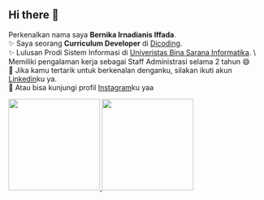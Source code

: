 ## Hi there 👋

<!--
**BernikaIffada/BernikaIffada** is a ✨ _special_ ✨ repository because its `README.md` (this file) appears on your GitHub profile.

Here are some ideas to get you started:

- 🔭 I’m currently working on ...
- 🌱 I’m currently learning ...
- 👯 I’m looking to collaborate on ...
- 🤔 I’m looking for help with ...
- 💬 Ask me about ...
- 📫 How to reach me: ...
- 😄 Pronouns: ...
- ⚡ Fun fact: ...
-->

Perkenalkan nama saya **Bernika Irnadianis Iffada**.\
✨ Saya seorang **Curriculum Developer** di [Dicoding](https://www.dicoding.com/).\
✨ Lulusan Prodi Sistem Informasi di [Univeristas Bina Sarana Informatika](https://www.bsi.ac.id/ubsi/index.js). \ 
Memiliki pengalaman kerja sebagai Staff Administrasi selama 2 tahun 😄 \
💬 Jika kamu tertarik untuk berkenalan denganku, silakan ikuti akun [Linkedin](http://www.linkedin.com/in/bernika-iffada-b6585a221)ku ya.\
 👯 Atau bisa kunjungi profil [Instagram](https://www.instagram.com/bernika_iffada/)ku yaa   


<p align="left">
<a href="https://github.com/BernikaIffada">
  <img height="180em" src="https://github-readme-stats-eight-theta.vercel.app/api?username=BernikaIffada&show_icons=true&theme=algolia&include_all_commits=true&count_private=true"/>
  <img height="180em" src="https://github-readme-stats-eight-theta.vercel.app/api/top-langs/?username=BernikaIffadan&layout=compact&langs_count=8&theme=algolia"/>
</a>
</p>
